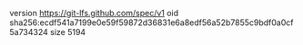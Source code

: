 version https://git-lfs.github.com/spec/v1
oid sha256:ecdf541a7199e0e59f59872d36831e6a8edf56a52b7855c9bdf0a0cf5a734324
size 5194
